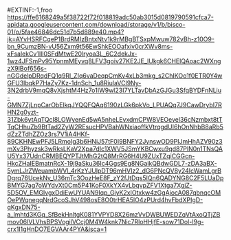 #EXTINF:-1,froo
https://ffe6168249a5f38722f72f018819adc50ab3015d0819790591cfca7-apidata.googleusercontent.com/download/storage/v1/b/bisco-01/o/5fae46846dc51d7b5d889e40.mp4?jk=AYvHSRFCqeP1BrdRMIzBntxNtv1k9rMBgBTSxpMwuw782vBh-z10O9-bn_9CumzBN-vU56Zxm9t56EwShkEOOafxiv0crXWv8ms-xFsalekCv1Ill0SFdMtwE20lryoa3L_6C2dekJx-1wz4JFSmPv95YpnmMEyvq8LFV3goiv27KE2JE_lUkgk6CHElQAoac2WXngzX9lBof656s-nGGdelpDRqdFQ1q9Rl_ZIq6vaDeqpCmKv4xLb3mkg_s2ChIKOo1f0ETR0Y4wGFU3lbqkP7HaZy7Kz-1dnSch_1u8RiulaVCl9Ny-3N2drbV9mqQ8vXjshtM4Hz7o1IW9wl23I7YLTavDbAzGJGu3SfqBYDFnNLiu-GMN7ZjLnpCarObElkqJYQQFQAq6190zLGk6pkVo_LPUAQq7J9CawDrybI7RHN2g0yzt-31Zbk6ytAqTQcI8LOWyenEd5wA5nheLEvxdmCPW8VEOevel36cNzmbxt8tTTqCHhuZb9BtTad2ZyW2REsucHPVBahWNxiaoffkVtrqgdUI6hOnNhbB8aRb5dZzZTdhZZOz3rs7V1iA4HKf-89CKHNEwPFJ5LRmoIg3b6HNiJ57tF0I9BNFY2JynswOD9PIJmHhAZV90z3mXv3Phyzsk3wRksLKaV2Xpa7dIc1XWV5JSmYKBCwxu9qd87PlN0n1TNsQAU5Yx37UdnCRMBEQYPTJtMhG2tQ8MrRG6H4U9ZUxTZqiCGGcn-HkcZHaIEBmatnRcX-19j9aSku36Ic4Ggs9Eg8NGaikQBdwGDL7-zDA3aBX-5ymLJrZWeuambWVl_4rKzYJUlpDT96mHVIz2_dG6PNcQV8y24IcWamLgrBDgrq76UcekNv_U36mTc3OozHeE8F_zY2fJtDqs5IQn6QADYNG8C2F5LUaDpBMYG7ag7oWYdvXt0Cm5P41KoF0XkYX4vLbqvpZFV1Xtga7XgjZ-5D5OV_EMGIvgxDdiEwUYUAN9Iqp_GiyK2xIOtxkw4zGgAjocA087qbnqcOMOePWqnegqNrdGcoSJhV498osE8O0trHEA5lO4zPUrd4hvFbdXPIgD-qKgxDN75-a_lmhtd3KGq_SfBekHnltgK081YVPYD8X26mzVvDWBUWEDZqVtAxoQTjZBmov06lVLVhsBPSVogilVCcj0M4W4knk7Nic7RloHHjfE-sow71Dol-I9g-crx1I1gHnDO7EGVAAr4PYA&isca=1
